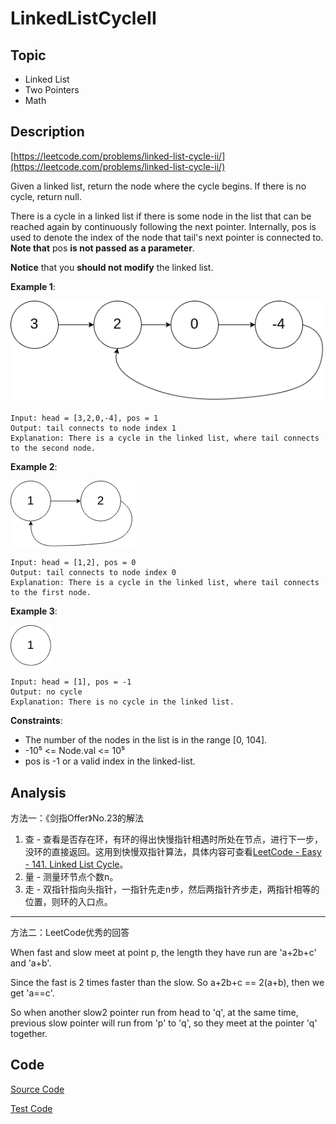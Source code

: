 # LinkedListCycleII #

## Topic

- Linked List
- Two Pointers
- Math

## Description

[https://leetcode.com/problems/linked-list-cycle-ii/](https://leetcode.com/problems/linked-list-cycle-ii/)

Given a linked list, return the node where the cycle begins. If there is no cycle, return null.

There is a cycle in a linked list if there is some node in the list that can be reached again by continuously following the next pointer. Internally, pos is used to denote the index of the node that tail's next pointer is connected to. **Note that** pos **is not passed as a parameter**.

**Notice** that you **should not modify** the linked list.


**Example 1**:

![](image/circularlinkedlist.png)

```
Input: head = [3,2,0,-4], pos = 1
Output: tail connects to node index 1
Explanation: There is a cycle in the linked list, where tail connects to the second node.
```

**Example 2**:

![](image/circularlinkedlist_test2.png)

```
Input: head = [1,2], pos = 0
Output: tail connects to node index 0
Explanation: There is a cycle in the linked list, where tail connects to the first node.
```

**Example 3**:

![](image/circularlinkedlist_test3.png)

```
Input: head = [1], pos = -1
Output: no cycle
Explanation: There is no cycle in the linked list.
```

**Constraints**:

- The number of the nodes in the list is in the range [0, 104].
- -10⁵ <= Node.val <= 10⁵
- pos is -1 or a valid index in the linked-list.

## Analysis

方法一：《剑指Offer》No.23的解法

1. 查 - 查看是否存在环，有环的得出快慢指针相遇时所处在节点，进行下一步，没环的直接返回。这用到快慢双指针算法，具体内容可查看[LeetCode - Easy - 141. Linked List Cycle](#)。
2. 量 - 测量环节点个数n。
3. 走 - 双指针指向头指针，一指针先走n步，然后两指针齐步走，两指针相等的位置，则环的入口点。

---

方法二：LeetCode优秀的回答

When fast and slow meet at point p, the length they have run are 'a+2b+c' and 'a+b'.

Since the fast is 2 times faster than the slow. So a+2b+c == 2(a+b), then we get 'a==c'.

So when another slow2 pointer run from head to 'q', at the same time, previous slow pointer will run from 'p' to 'q', so they meet at the pointer 'q' together.

## Code

[Source Code](LinkedListCycleII.java)

[Test Code](../../../../../test/java/com/lun/easy/LinkedListCycleIITest.java)

